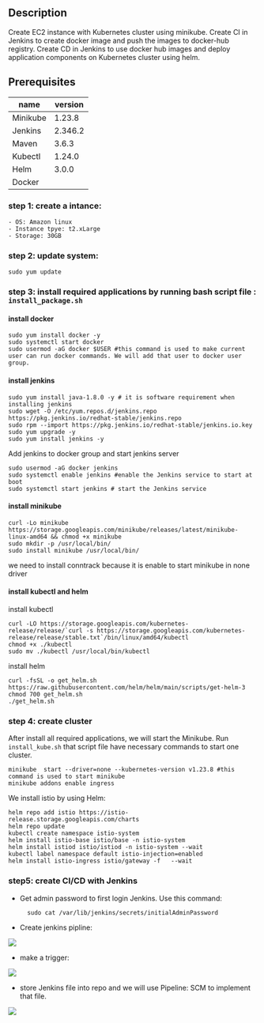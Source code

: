## Description
Create EC2 instance with Kubernetes cluster using minikube.
Create CI in Jenkins to create docker image and push the images to docker-hub registry.
Create CD in Jenkins to use docker hub images and deploy application components on Kubernetes cluster using helm.
## Prerequisites
| name  | version |
| ------------- | ------------- |
|  Minikube | 1.23.8    |
| Jenkins     |  2.346.2 |
| Maven      |  3.6.3     |
| Kubectl     | 1.24.0    |
| Helm         | 3.0.0     |
| Docker      ||

### step 1: create a intance: 
    - OS: Amazon linux
    - Instance tpye: t2.xLarge
    - Storage: 30GB

### step 2: update system:
   `sudo yum update`
### step 3: install required applications by running bash script file : `install_package.sh`
#### install docker
	sudo yum install docker -y
	sudo systemctl start docker
	sudo usermod -aG docker $USER #this command is used to make current user can run docker commands. We will add that user to docker user group.
#### install jenkins

	sudo yum install java-1.8.0 -y # it is software requirement when installing jenkins
	sudo wget -O /etc/yum.repos.d/jenkins.repo https://pkg.jenkins.io/redhat-stable/jenkins.repo 
 	sudo rpm --import https://pkg.jenkins.io/redhat-stable/jenkins.io.key
	sudo yum upgrade -y
	sudo yum install jenkins -y
Add jenkins to docker group and start jenkins server

	sudo usermod -aG docker jenkins 
	sudo systemctl enable jenkins #enable the Jenkins service to start at boot
	sudo systemctl start jenkins # start the Jenkins service
#### install minikube
	curl -Lo minikube https://storage.googleapis.com/minikube/releases/latest/minikube-linux-amd64 && chmod +x minikube
	sudo mkdir -p /usr/local/bin/
	sudo install minikube /usr/local/bin/
we need to install conntrack because it is enable to start minikube in none driver
#### install kubectl and helm
install kubectl

	curl -LO https://storage.googleapis.com/kubernetes-release/release/`curl -s https://storage.googleapis.com/kubernetes-release/release/stable.txt`/bin/linux/amd64/kubectl
	chmod +x ./kubectl
	sudo mv ./kubectl /usr/local/bin/kubectl

install helm 

	curl -fsSL -o get_helm.sh https://raw.githubusercontent.com/helm/helm/main/scripts/get-helm-3
	chmod 700 get_helm.sh
	./get_helm.sh
### step 4: create cluster
After install all required applications, we will start the Minikube. Run `install_kube.sh` that script file have necessary commands to start one cluster.

	minikube  start --driver=none --kubernetes-version v1.23.8 #this command is used to start minikube
	minikube addons enable ingress
We install istio by using Helm:

	helm repo add istio https://istio-release.storage.googleapis.com/charts
	helm repo update
	kubectl create namespace istio-system
	helm install istio-base istio/base -n istio-system
	helm install istiod istio/istiod -n istio-system --wait
	kubectl label namespace default istio-injection=enabled
	helm install istio-ingress istio/gateway -f   --wait
### step5: create CI/CD with Jenkins
- Get admin password to first login Jenkins. Use this command:

		sudo cat /var/lib/jenkins/secrets/initialAdminPassword
- Create jenkins pipline:

![](https://github.com/thangSu/thang-poc2/blob/master/data/MicrosoftTeams-image1%20(3).png)
- make a trigger:

![](https://github.com/thangSu/thang-poc2/blob/master/data/MicrosoftTeams-image1%20(2).png)
- store Jenkins file into repo and we will use Pipeline: SCM to implement that file.

![](https://github.com/thangSu/thang-poc2/blob/master/data/MicrosoftTeams-image1%20(1).png)
